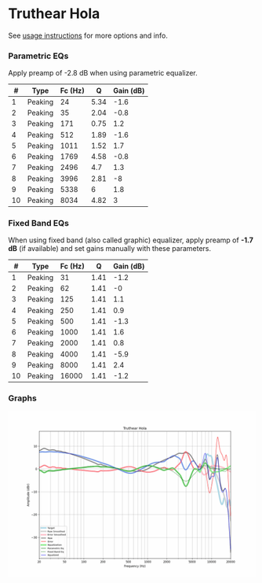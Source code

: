 # Truthear Hola
See [usage instructions](https://github.com/jaakkopasanen/AutoEq#usage) for more options and info.

### Parametric EQs
Apply preamp of -2.8 dB when using parametric equalizer.

|   # | Type    |   Fc (Hz) |    Q |   Gain (dB) |
|-----|---------|-----------|------|-------------|
|   1 | Peaking |        24 | 5.34 |        -1.6 |
|   2 | Peaking |        35 | 2.04 |        -0.8 |
|   3 | Peaking |       171 | 0.75 |         1.2 |
|   4 | Peaking |       512 | 1.89 |        -1.6 |
|   5 | Peaking |      1011 | 1.52 |         1.7 |
|   6 | Peaking |      1769 | 4.58 |        -0.8 |
|   7 | Peaking |      2496 | 4.7  |         1.3 |
|   8 | Peaking |      3996 | 2.81 |        -8   |
|   9 | Peaking |      5338 | 6    |         1.8 |
|  10 | Peaking |      8034 | 4.82 |         3   |

### Fixed Band EQs
When using fixed band (also called graphic) equalizer, apply preamp of **-1.7 dB** (if available) and set gains manually with these parameters.

|   # | Type    |   Fc (Hz) |    Q |   Gain (dB) |
|-----|---------|-----------|------|-------------|
|   1 | Peaking |        31 | 1.41 |        -1.2 |
|   2 | Peaking |        62 | 1.41 |        -0   |
|   3 | Peaking |       125 | 1.41 |         1.1 |
|   4 | Peaking |       250 | 1.41 |         0.9 |
|   5 | Peaking |       500 | 1.41 |        -1.3 |
|   6 | Peaking |      1000 | 1.41 |         1.6 |
|   7 | Peaking |      2000 | 1.41 |         0.8 |
|   8 | Peaking |      4000 | 1.41 |        -5.9 |
|   9 | Peaking |      8000 | 1.41 |         2.4 |
|  10 | Peaking |     16000 | 1.41 |        -1.2 |

### Graphs
![](./Truthear%20Hola.png)

